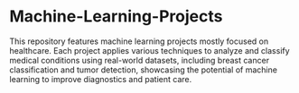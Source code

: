 # Machine-Learning-Projects
This repository features machine learning projects mostly focused on healthcare. Each project applies various techniques to analyze and classify medical conditions using real-world datasets, including breast cancer classification and tumor detection, showcasing the potential of machine learning to improve diagnostics and patient care.
